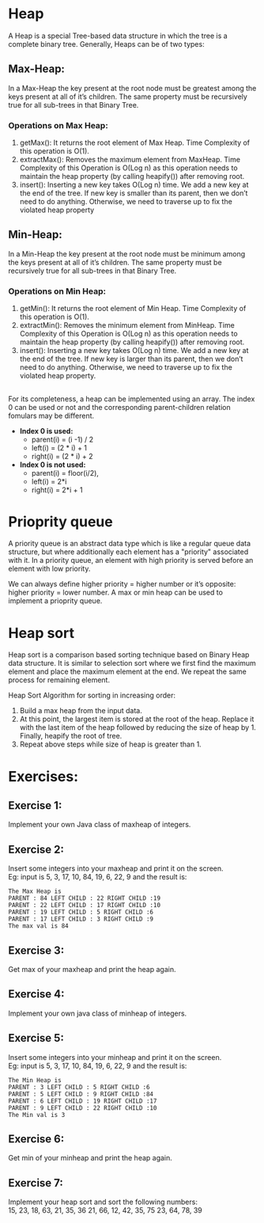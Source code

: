# Heap
A Heap is a special Tree-based data structure in which the tree is a complete binary tree. Generally, Heaps can be of two types:

## Max-Heap: 
In a Max-Heap the key present at the root node must be greatest among the keys present at all of it’s children. The same property must be recursively true for all sub-trees in that Binary Tree.
### Operations on Max Heap:
1)	getMax(): It returns the root element of Max Heap. Time Complexity of this operation is O(1).
2)	extractMax(): Removes the maximum element from MaxHeap. Time Complexity of this Operation is O(Log n) as this operation needs to maintain the heap property (by calling heapify()) after removing root.
3)	insert(): Inserting a new key takes O(Log n) time. We add a new key at the end of the tree. If new key is smaller than its parent, then we don’t need to do anything. Otherwise, we need to traverse up to fix the violated heap property

## Min-Heap:
In a Min-Heap the key present at the root node must be minimum among the keys present at all of it’s children. The same property must be recursively true for all sub-trees in that Binary Tree.
### Operations on Min Heap:
1)	getMin(): It returns the root element of Min Heap. Time Complexity of this operation is O(1).
2)	extractMin(): Removes the minimum element from MinHeap. Time Complexity of this Operation is O(Log n) as this operation needs to maintain the heap property (by calling heapify()) after removing root.
3)	insert(): Inserting a new key takes O(Log n) time. We add a new key at the end of the tree. If new key is larger than its parent, then we don’t need to do anything. Otherwise, we need to traverse up to fix the violated heap property.

##
For its completeness, a heap can be implemented using an array. The index 0 can be used or not and the corresponding parent-children relation fomulars may be different.
* **Index 0 is used:**
  * parent(i) = (i -1) / 2
  * left(i) =  (2 * i) + 1
  * right(i) = (2 * i) + 2
* **Index 0 is not used:**
  * parent(i) = floor(i/2),
  * left(i) =  2*i
  * right(i) = 2*i + 1

# Prioprity queue
A priority queue is an abstract data type which is like a regular queue data structure, but where additionally each element has a "priority" associated with it. In a priority queue, an element with high priority is served before an element with low priority.

We can always define higher priority = higher number  or it’s opposite: higher priority = lower number. A max or min heap can be used to implement a prioprity queue.
# Heap sort
Heap sort is a comparison based sorting technique based on Binary Heap data structure. It is similar to selection sort where we first find the maximum element and place the maximum element at the end. We repeat the same process for remaining element.

Heap Sort Algorithm for sorting in increasing order:
1.	Build a max heap from the input data.
2.	At this point, the largest item is stored at the root of the heap. Replace it with the last item of the heap followed by reducing the size of heap by 1. Finally, heapify the root of tree.
3.	Repeat above steps while size of heap is greater than 1.

# Exercises:
## Exercise 1:
Implement your own Java class of maxheap of integers.
## Exercise 2:
Insert some integers into your maxheap and print it on the screen.  
Eg: input is 5, 3, 17, 10, 84, 19, 6, 22, 9 and the result is:

 `The Max Heap is`  
 `PARENT : 84 LEFT CHILD : 22 RIGHT CHILD :19`  
 `PARENT : 22 LEFT CHILD : 17 RIGHT CHILD :10`  
 `PARENT : 19 LEFT CHILD : 5 RIGHT CHILD :6`  
 `PARENT : 17 LEFT CHILD : 3 RIGHT CHILD :9`  
 `The max val is 84`

## Exercise 3:
Get max of your maxheap and print the heap again.
## Exercise 4:
Implement your own java class of minheap of integers.
## Exercise 5:
Insert some integers into your minheap and print it on the screen.  
Eg: input is 5, 3, 17, 10, 84, 19, 6, 22, 9 and the result is:

 `The Min Heap is`  
`PARENT : 3 LEFT CHILD : 5 RIGHT CHILD :6`  
`PARENT : 5 LEFT CHILD : 9 RIGHT CHILD :84`  
`PARENT : 6 LEFT CHILD : 19 RIGHT CHILD :17`  
`PARENT : 9 LEFT CHILD : 22 RIGHT CHILD :10`  
`The Min val is 3`  

## Exercise 6:
Get min of your minheap and print the heap again.
## Exercise 7:
Implement your heap sort and sort the following numbers:  
15, 23, 18, 63, 21, 35, 36 21, 66, 12, 42, 35, 75 23, 64, 78, 39
